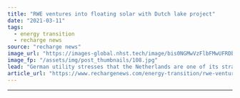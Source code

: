 ```yaml
---
title: "RWE ventures into floating solar with Dutch lake project"
date: "2021-03-11"
tags: 
  - energy transition
  - recharge news
source: "recharge news"
image_url: "https://images-global.nhst.tech/image/bis0NGMwVzFlbFMwUFRDbzU5anBYVWNwdVYwcndTVTJJaStJZnZuNTBIQT0=/nhst/binary/208ff7b9cab8788805264fca0d4a389b"
image_fp: "/assets/img/post_thumbnails/108.jpg"
lead: "German utility stresses that the Netherlands are one of its strategic core markets"
article_url: "https://www.rechargenews.com/energy-transition/rwe-ventures-into-floating-solar-with-dutch-lake-project/2-1-979090"
---
```


---
